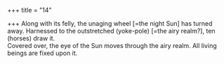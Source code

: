 +++
title = "14"

+++
Along with its felly, the unaging wheel [=the night Sun] has turned  away. Harnessed to the outstretched (yoke-pole) [=the airy realm?],  ten (horses) draw it.  
Covered over, the eye of the Sun moves through the airy realm. All  living beings are fixed upon it.  
